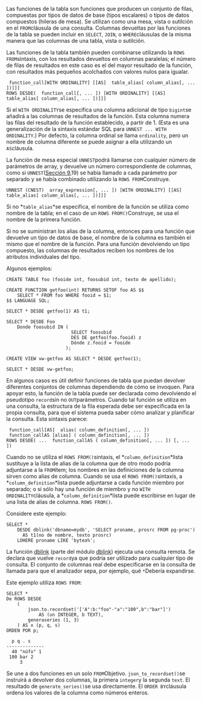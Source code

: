 Las funciones de la tabla son funciones que producen un conjunto de  filas, compuestas por tipos de datos de base (tipos escalares) o tipos  de datos compuestos (hileras de mesa). Se utilizan como una mesa, vista o sutilción en el  `FROM`cláusula de una consulta. Columnas devueltas por las funciones de la tabla se pueden incluir en `SELECT`, `JOIN`, o  `WHERE`cláusulas de la misma manera que las columnas de una tabla, vista o sutilción.

Las funciones de la tabla también pueden combinarse utilizando la  `ROWS FROM`sintaxis, con los resultados devueltos en columnas paralelas; el número de filas  de resultados en este caso es el del mayor resultado de la función, con  resultados más pequeños acolchados con valores nulos para igualar.

```
 function_call[WITH ORDINALITY] [[AS]  table_alias[ column_alias[, ... ])]]]
ROWS DESDE(  function_call[, ... ]) [WITH ORDINALITY] [[AS]  table_alias[ column_alias[, ... ])]]]
```

Si el  `WITH ORDINALITY`se especifica una columna adicional de tipo  `bigint`se añadirá a las columnas de resultados de la función. Esta columna numera las filas del resultado de la función establecido, a partir de 1. (Esta es una generalización de la sintaxis estándar SQL para `UNNEST ... WITH ORDINALITY`.) Por defecto, la columna ordinal se llama `ordinality`, pero un nombre de columna diferente se puede asignar a ella utilizando un  `AS`cláusula.

La función de mesa especial  `UNNEST`podrá llamarse con cualquier número de parámetros de array, y devuelve un número correspondiente de columnas, como si  `UNNEST`([Sección 9.](https://www.postgresql.org/docs/current/functions-array.html)19) se había llamado a cada parámetro por separado y se había combinado utilizando la  `ROWS FROM`Construye.

```
UNNEST (CNEST)  array_expression[, ... ]) [WITH ORDINALITY] [[AS]  table_alias[ column_alias[, ... ])]]]
```

Si no  *`table_alias`*se especifica, el nombre de la función se utiliza como nombre de la tabla; en el caso de un  `ROWS FROM()`Construye, se usa el nombre de la primera función.

Si no se suministran los alias de la columna, entonces para una función que devuelve un tipo de datos de base, el nombre de la columna  es también el mismo que el nombre de la función. Para una función  devolviendo un tipo compuesto, las columnas de resultados reciben los  nombres de los atributos individuales del tipo.

Algunos ejemplos:

```
CREATE TABLE foo (fooide int, foosubid int, texto de apellido);

CREATE FUNCTION getfoo(int) RETURNS SETOF foo AS $$
    SELECT * FROM foo WHERE fooid = $1;
$$ LANGUAGE SQL;

SELECT * DESDE getfoo(1) AS t1;

SELECT * DESDE Foo
    Donde foosubid IN (
                        SELECT foosubid
                        DES DE getfoo(foo.fooid) z
                        Dónde z.fooid = fooide
                      );

CREATE VIEW vw-getfoo AS SELECT * DESDE getfoo(1);

SELECT * DESDE vw-getfoo;
```

En algunos casos es útil definir funciones de tabla que puedan  devolver diferentes conjuntos de columnas dependiendo de cómo se  invoquen. Para apoyar esto, la función de la tabla puede ser declarada  como devolviendo el pseudotipo  `record`sin no  `OUT`parámetros. Cuando tal función se utiliza en una consulta, la estructura de la fila esperada debe ser especificada en la propia consulta, para que el  sistema pueda saber cómo analizar y planificar la consulta. Esta  sintaxis parece:

```
 function_call[AS]  alias( column_definition[, ... ])
 function_callAS [alias] ( column_definition[, ... ])
ROWS DESDE( ...  function_callAS ( column_definition[, ... ]) [, ... ])
```

Cuando no se utiliza el  `ROWS FROM()`sintaxis, el  *`column_definition`*lista sustituye a la lista de alias de la columna que de otro modo podría adjuntarse a la  `FROM`ítem; los nombres en las definiciones de la columna sirven como alias de columna. Cuando se usa el  `ROWS FROM()`sintaxis, a  *`column_definition`*lista puede adjuntarse a cada función miembro por separado; o si sólo hay una función de miembro y no  `WITH ORDINALITY`cláusula, a  *`column_definition`*lista puede escribirse en lugar de una lista de alias de columna. `ROWS FROM()`.

Considere este ejemplo:

```
SELECT *
    DESDE dblink('dbname=mydb', 'SELECT proname, prosrc FROM pg-proc')
      AS t1(no de nombre, texto prosrc)
    LOHERE proname LIKE 'bytea%';
```

La función [dblink](https://www.postgresql.org/docs/current/contrib-dblink-function.html) (parte del módulo [dblink](https://www.postgresql.org/docs/current/dblink.html)) ejecuta una consulta remota. Se declara que vuelve  `record`ya que podría ser utilizado para cualquier tipo de consulta. El conjunto  de columnas real debe especificarse en la consulta de llamada para que  el analizador sepa, por ejemplo, qué  `*`Debería expandirse.

Este ejemplo utiliza `ROWS FROM`:

```
SELECT *
De ROWS DESDE
    (
        json.to.recordset('['A":b:"foo"-"a":"100",b":"bar"]')
            AS (un INTEGER, b TEXT),
        generaseries (1, 3)
    ) AS x (p, q, s)
ORDEN POR p;

  p q . s
--------------
  40 "núfo" 1
 100 bar 2
     3
```

Se une a dos funciones en un solo  `FROM`Objetivo.  `json_to_recordset()`se instruirá a devolver dos columnas, la primera  `integer`y la segunda `text`. El resultado de  `generate_series()`se usa directamente. El  `ORDER BY`cláusula ordena los valores de la columna como números enteros.